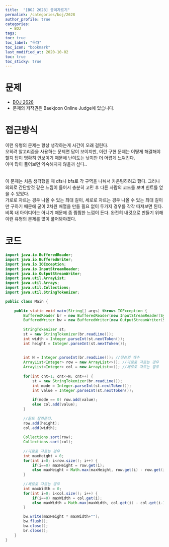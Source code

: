 ```yaml
---
title:  "[BOJ 2628] 종이자르기"
permalink: /categories/boj/2628
author_profile: true
categories:
  - BOJ
tags:
toc: true
toc_label: "목차"
toc_icon: "bookmark"
last_modified_at: 2020-10-02
toc: true
toc_sticky: true
---
```

# 문제
* [BOJ 2628](https://www.acmicpc.net/problem/2628)
* 문제의 저작권은 Baekjoon Online Judge에 있습니다.  

# 접근방식
이런 유형의 문제는 항상 생각하는게 시간이 오래 걸린다.  
오히려 알고리즘을 사용하는 문제면 답이 보이지만, 이런 구현 문제는 어떻게 해결해야 할지 답이 명확히 안보이기 때문에 난이도는 낮지만 더 어렵게 느껴진다.  
아마 많이 풀어보면 익숙해지지 않을까 싶다..  
<br/>  
이 문제는 처음 생각했을 때 dfs나 bfs로 각 구역을 나눠서 카운팅하려고 했다. 그러나 의외로 간단할것 같은 느낌이 들어서 충분히 고민 후 다른 사람의 코드를 보며 힌트를 얻을 수 있었다.  
가로로 자르는 경우 나올 수 있는 최대 길이, 세로로 자르는 경우 나올 수 있는 최대 길이만 구하기 때문에 굳이 2차원 배열을 만들 필요 없이 두가지 경우를 각각 따져보면 된다.  
비록 내 아이디어는 아니기 때문에 좀 찜찜한 느낌이 든다. 완전히 내것으로 만들기 위해 이런 유형의 문제를 많이 풀어봐야겠다.  

# 코드
```java
import java.io.BufferedReader;
import java.io.BufferedWriter;
import java.io.IOException;
import java.io.InputStreamReader;
import java.io.OutputStreamWriter;
import java.util.ArrayList;
import java.util.Arrays;
import java.util.Collections;
import java.util.StringTokenizer;

public class Main {
	
	public static void main(String[] args) throws IOException {
		BufferedReader br = new BufferedReader(new InputStreamReader(System.in));
		BufferedWriter bw = new BufferedWriter(new OutputStreamWriter(System.out));
		
		StringTokenizer st;
		st = new StringTokenizer(br.readLine());
		int width = Integer.parseInt(st.nextToken());
		int height = Integer.parseInt(st.nextToken());
		
		
		int N = Integer.parseInt(br.readLine()); //점선의 개수
		ArrayList<Integer> row = new ArrayList<>(); //가로로 자르는 경우
		ArrayList<Integer> col = new ArrayList<>(); //세로로 자르는 경우
		
		for(int cnt=1; cnt<=N; cnt++) {
			st = new StringTokenizer(br.readLine());
			int mode = Integer.parseInt(st.nextToken());
			int value = Integer.parseInt(st.nextToken());
			
			if(mode == 0) row.add(value);
			else col.add(value);
		}
		
		//끝도 잘라준다.
		row.add(height);
		col.add(width);
		
		Collections.sort(row);
		Collections.sort(col);
		
		//가로로 자르는 경우
		int maxHeight = 0;
		for(int i=0; i<row.size(); i++) {
			if(i==0) maxHeight = row.get(i);
			else maxHeight = Math.max(maxHeight, row.get(i) - row.get(i-1));
		}
		
		//세로로 자르는 경우
		int maxWidth = 0;
		for(int i=0; i<col.size(); i++) {
			if(i==0) maxWidth = col.get(i);
			else maxWidth = Math.max(maxWidth, col.get(i) - col.get(i-1));
		}

		bw.write(maxHeight * maxWidth+"");
		bw.flush();
		bw.close();
		br.close();
	}
}
```
